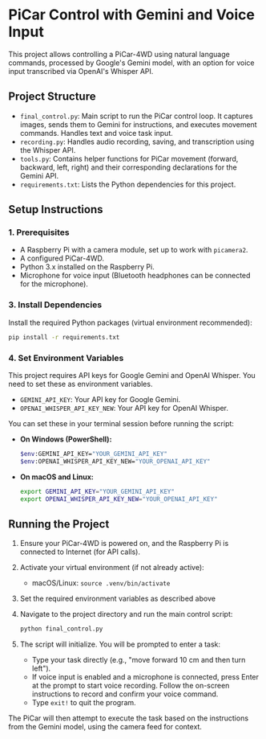 # PiCar Control with Gemini and Voice Input

This project allows controlling a PiCar-4WD using natural language commands, processed by Google's Gemini model, with an option for voice input transcribed via OpenAI's Whisper API.

## Project Structure

- `final_control.py`: Main script to run the PiCar control loop. It captures images, sends them to Gemini for instructions, and executes movement commands. Handles text and voice task input.
- `recording.py`: Handles audio recording, saving, and transcription using the Whisper API.
- `tools.py`: Contains helper functions for PiCar movement (forward, backward, left, right) and their corresponding declarations for the Gemini API.
- `requirements.txt`: Lists the Python dependencies for this project.

## Setup Instructions

### 1. Prerequisites

- A Raspberry Pi with a camera module, set up to work with `picamera2`.
- A configured PiCar-4WD.
- Python 3.x installed on the Raspberry Pi.
- Microphone for voice input (Bluetooth headphones can be connected for the microphone).


### 3. Install Dependencies

Install the required Python packages (virtual environment recommended):

```bash
pip install -r requirements.txt
```

### 4. Set Environment Variables

This project requires API keys for Google Gemini and OpenAI Whisper. You need to set these as environment variables.

-   `GEMINI_API_KEY`: Your API key for Google Gemini.
-   `OPENAI_WHISPER_API_KEY_NEW`: Your API key for OpenAI Whisper.

You can set these in your terminal session before running the script:

-   **On Windows (PowerShell):**
    ```bash
    $env:GEMINI_API_KEY="YOUR_GEMINI_API_KEY"
    $env:OPENAI_WHISPER_API_KEY_NEW="YOUR_OPENAI_API_KEY"
    ```
-   **On macOS and Linux:**
    ```bash
    export GEMINI_API_KEY="YOUR_GEMINI_API_KEY"
    export OPENAI_WHISPER_API_KEY_NEW="YOUR_OPENAI_API_KEY"
    ```


## Running the Project

1.  Ensure your PiCar-4WD is powered on, and the Raspberry Pi is connected to Internet (for API calls).
2.  Activate your virtual environment (if not already active):
    -   macOS/Linux: `source .venv/bin/activate`
3.  Set the required environment variables as described above
4.  Navigate to the project directory and run the main control script:

    ```bash
    python final_control.py
    ```

5.  The script will initialize. You will be prompted to enter a task:
    -   Type your task directly (e.g., "move forward 10 cm and then turn left").
    -   If voice input is enabled and a microphone is connected, press Enter at the prompt to start voice recording. Follow the on-screen instructions to record and confirm your voice command.
    -   Type `exit!` to quit the program.

The PiCar will then attempt to execute the task based on the instructions from the Gemini model, using the camera feed for context.